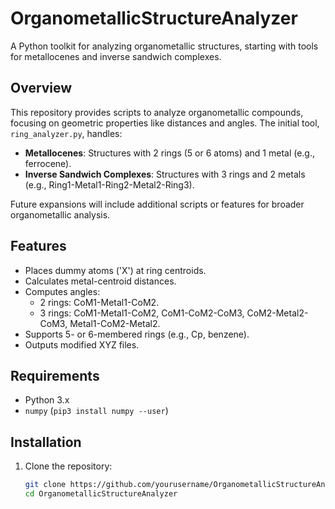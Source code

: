 # OrganometallicStructureAnalyzer
A Python toolkit for analyzing organometallic structures, starting with tools for metallocenes and inverse sandwich complexes.

## Overview
This repository provides scripts to analyze organometallic compounds, focusing on geometric properties like distances and angles. The initial tool, `ring_analyzer.py`, handles:
- **Metallocenes**: Structures with 2 rings (5 or 6 atoms) and 1 metal (e.g., ferrocene).
- **Inverse Sandwich Complexes**: Structures with 3 rings and 2 metals (e.g., Ring1-Metal1-Ring2-Metal2-Ring3).

Future expansions will include additional scripts or features for broader organometallic analysis.

## Features
- Places dummy atoms ('X') at ring centroids.
- Calculates metal-centroid distances.
- Computes angles:
  - 2 rings: CoM1-Metal1-CoM2.
  - 3 rings: CoM1-Metal1-CoM2, CoM1-CoM2-CoM3, CoM2-Metal2-CoM3, Metal1-CoM2-Metal2.
- Supports 5- or 6-membered rings (e.g., Cp, benzene).
- Outputs modified XYZ files.

## Requirements
- Python 3.x
- `numpy` (`pip3 install numpy --user`)

## Installation
1. Clone the repository:
   ```bash
   git clone https://github.com/yourusername/OrganometallicStructureAnalyzer.git
   cd OrganometallicStructureAnalyzer
